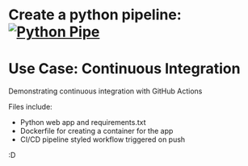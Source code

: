 # Create a python pipeline: [![Python Pipe](https://github.com/ariegd/automate/actions/workflows/pipe.yml/badge.svg)](https://github.com/ariegd/automate/actions/workflows/pipe.yml)

# Use Case: Continuous Integration
Demonstrating continuous integration with GitHub Actions

Files include:

- Python web app and requirements.txt
- Dockerfile for creating a container for the app
- CI/CD pipeline styled workflow triggered on push

:D

